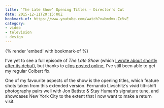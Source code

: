 ```yaml
---
title: ‘The Late Show’ Opening Titles - Director’s Cut
date: 2015-12-11T20:15:00Z
bookmark-of: https://www.youtube.com/watch?v=bmdmx-ZcVvE
category:
- video
- television
- design
---
```

{% render 'embed' with bookmark-of %}

I’ve yet to see a full episode of <cite>The Late Show</cite> (which [I wrote about shortly after its debut][1]), but thanks to [clips posted online][2], I’ve still been able to get my regular Colbert fix.

One of my favourite aspects of the show is the opening titles, which feature shots taken from this extended version. Fernando Livschitz’s vivid tilt–shift photography pairs well with Jon Batiste & Stay Human’s signature tune, and showcases New York City to the extent that I now want to make a return visit.

[1]: /2015/09/stephen_colbert_late_show
[2]: https://www.youtube.com/channel/UCMtFAi84ehTSYSE9XoHefig
